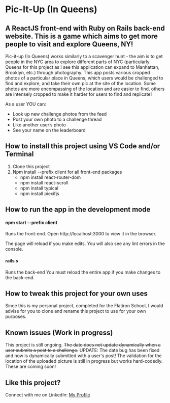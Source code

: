 # Pic-It-Up (In Queens)

## A ReactJS front-end with Ruby on Rails back-end website. This is a game which aims to get more people to visit and explore Queens, NY!

Pic-it-up (In Queens) works similarly to a scavenger hunt - the aim is to get people in the NYC area to explore different parts of NYC (particularly Queens for this project as I see this application can expand to Manhattan, Brooklyn, etc.) through photography. This app posts various cropped photos of a particular place in Queens, which users would be challenged to find and explore, and take their own pic at the site of the location. Some photos are more encompassing of the location and are easier to find, others are intensely cropped to make it harder for users to find and replicate! 

As a user YOU can:
* Look up new challenge photos from the feed
* Post your own photo to a challenge thread
* Like another user’s photo
* See your name on the leaderboard

## How to install this project using VS Code and/or Terminal

1. Clone this project
2. Npm install --prefix client for all front-end packages
    * npm install react-router-dom
    * npm install react-scroll
    * npm install typical
    * npm install piexifjs

## How to run the app in the development mode

#### npm start --prefix client

Runs the front-end.
Open http://localhost:3000 to view it in the browser.

The page will reload if you make edits.
You will also see any lint errors in the console.

#### rails s

Runs the back-end
You must reload the entire app if you make changes to the back-end.

## How to tweak this project for your own uses

Since this is my personal project, completed for the Flatiron School, I would advise for you to clone and rename this project to use for your own purposes.

## Known issues (Work in progress)

This project is still ongoing. ~~The date does not update dynamically when a user submits a post to a challenge.~~ UPDATE: The date bug has been fixed and now is dynamically submitted with a user's post! The validation for the location of the uploaded picture is still in progress but works hard-codedly. These are coming soon!

## Like this project?

Connect with me on LinkedIn:
[My Profile](https://www.linkedin.com/in/miguel-nazario/)